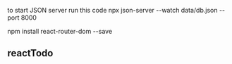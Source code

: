 to start JSON server run this code
npx json-server --watch data/db.json --port 8000

npm install react-router-dom --save

## reactTodo

